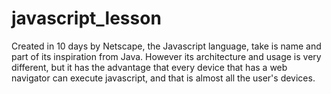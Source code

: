 # javascript_lesson
Created in 10 days by Netscape, the Javascript language, take is name and part of its inspiration from Java. However its architecture and usage is very different, but it has the advantage that every device that has a web navigator can execute javascript, and that is almost all the user's devices.
